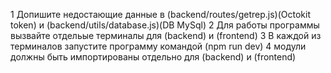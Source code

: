 1 Допишите недостающие данные в (backend/routes/getrep.js)(Octokit token) и (backend/utils/database.js)(DB MySql)
2 Для работы программы вызвайте отдельые терминалы для (backend) и (frontend)
3 В каждой из терминалов запустите программу командой (npm run dev)
4 модули должны быть импортированы отдельно для (backend) и (frontend)
